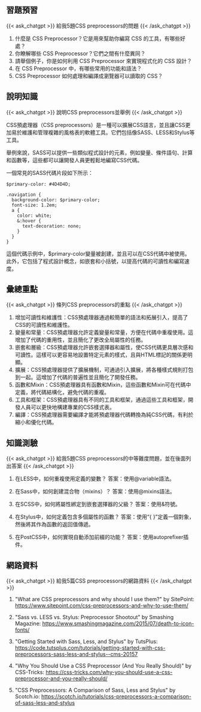 ## 習題預習
{{< ask_chatgpt >}}
給我5題CSS preprocessors的問題
{{< /ask_chatgpt >}}



1. 什麼是 CSS Preprocessor？它是用來幫助你編寫 CSS 的工具，有哪些好處？
2. 你瞭解哪些 CSS Preprocessor？它們之間有什麼異同？
3. 請舉個例子，你是如何利用 CSS Preprocessor 來實現程式化的 CSS 設計？
4. 在 CSS Preprocessor 中，有哪些常用的功能和語法？
5. CSS Preprocessor 如何處理和編譯成瀏覽器可以讀取的 CSS？   

## 說明知識
{{< ask_chatgpt >}}
說明CSS preprocessors並舉例
{{< /ask_chatgpt >}}



CSS預處理器（CSS preprocessors）是一種可以擴展CSS語言，並且讓CSS更加易於維護和管理複雜的風格表的軟體工具。它們包括像SASS、LESS和Stylus等工具。

舉例來說，SASS可以提供一些類似程式設計的元素，例如變量、條件語句、計算和函數等，這些都可以讓開發人員更輕鬆地編寫CSS代碼。

一個常見的SASS代碼片段如下所示：

```
$primary-color: #4D4D4D;

.navigation {
  background-color: $primary-color;
  font-size: 1.2em;
  a {
    color: white;
    &:hover {
      text-decoration: none;
    }
  }
}
```

這個代碼示例中，$primary-color變量被創建，並且可以在CSS代碼中被使用。此外，它包括了程式設計概念，如嵌套和小括號，以提高代碼的可讀性和編寫速度。   

## 彙總重點
{{< ask_chatgpt >}}
條列CSS preprocessors的重點
{{< /ask_chatgpt >}}

1. 增加可讀性和維護性：CSS預處理器通過較簡單的語法和拓展引入，提高了CSS的可讀性和維護性。
2. 變量和常量：CSS預處理器允許定義變量和常量，方便在代碼中重複使用。這增加了代碼的重用性，並且簡化了更改全局屬性的任務。
3. 嵌套和層級：CSS預處理器允許嵌套選擇器和屬性，使CSS代碼更具層次感和可讀性。這樣可以更容易地設置特定元素的樣式，且與HTML標記的關係更明顯。
4. 擴展：CSS預處理器提供了擴展機制，可通過引入擴展，將各種樣式規則打包到一起。這增加了代碼的普遍性並且簡化了開發任務。
5. 函數和Mixin：CSS預處理器具有函數和Mixin，這些函數和Mixin可在代碼中定義，將代碼結構化，避免代碼的重複。
6. 工具和框架：CSS預處理器具有不同的工具和框架，通過這些工具和框架，開發人員可以更快地構建專業的CSS樣式表。
7. 編譯：CSS預處理器需要編譯才能將預處理器代碼轉換為純CSS代碼，有利於縮小和優化代碼。   

## 知識測驗
{{< ask_chatgpt >}}
給我5題CSS preprocessors的中等難度問題，並在後面列出答案
{{< /ask_chatgpt >}}



1. 在LESS中，如何重複使用定義的變數？
答案：使用@variable語法。

2. 在Sass中，如何創建混合物（mixins）？
答案：使用@mixins語法。

3. 在SCSS中，如何將屬性綁定到嵌套選擇器的父級？
答案：使用&符號。

4. 在Stylus中，如何定義包含多個屬性的函數？
答案：使用“{ }”定義一個對象，然後將其作為函數的返回值傳遞。

5. 在PostCSS中，如何實現自動添加前綴的功能？
答案：使用autoprefixer插件。   

## 網路資料
{{< ask_chatgpt >}}
給我5篇CSS preprocessors的網路資料
{{< /ask_chatgpt >}}



1. "What are CSS preprocessors and why should I use them?" by SitePoint: https://www.sitepoint.com/css-preprocessors-and-why-to-use-them/

2. "Sass vs. LESS vs. Stylus: Preprocessor Shootout" by Smashing Magazine: https://www.smashingmagazine.com/2015/07/death-to-icon-fonts/

3. "Getting Started with Sass, Less, and Stylus" by TutsPlus: https://code.tutsplus.com/tutorials/getting-started-with-css-preprocessors-sass-less-and-stylus--cms-20157

4. "Why You Should Use a CSS Preprocessor (And You Really Should)" by CSS-Tricks: https://css-tricks.com/why-you-should-use-a-css-preprocessor-and-you-really-should/

5. "CSS Preprocessors: A Comparison of Sass, Less and Stylus" by Scotch.io: https://scotch.io/tutorials/css-preprocessors-a-comparison-of-sass-less-and-stylus   

